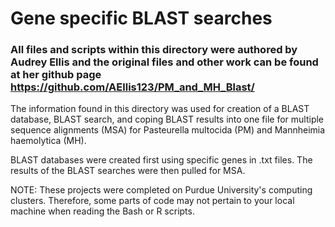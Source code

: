 # Gene specific BLAST searches

### All files and scripts within this directory were authored by Audrey Ellis and the original files and other work can be found at her github page https://github.com/AEllis123/PM_and_MH_Blast/

The information found in this directory was used for creation of a BLAST database, BLAST search, and coping BLAST results into one file for multiple sequence alignments (MSA) for Pasteurella multocida (PM) and Mannheimia haemolytica (MH).

BLAST databases were created first using specific genes in .txt files. The results of the BLAST searches were then pulled for MSA.

NOTE: These projects were completed on Purdue University's computing clusters. Therefore, some parts of code may not pertain to your local machine when reading the Bash or R scripts.
